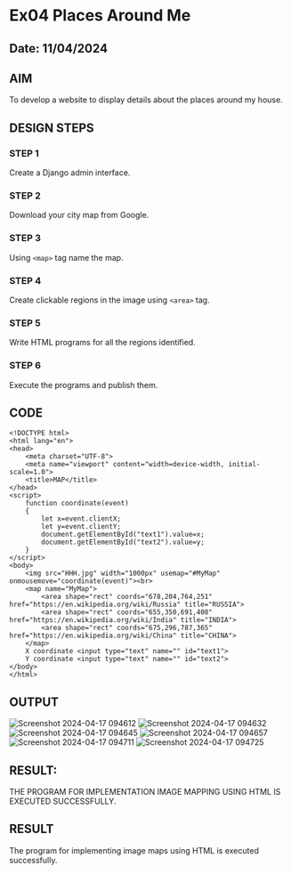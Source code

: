 # Ex04 Places Around Me
## Date: 11/04/2024

## AIM
To develop a website to display details about the places around my house.

## DESIGN STEPS

### STEP 1
Create a Django admin interface.

### STEP 2
Download your city map from Google.

### STEP 3
Using ```<map>``` tag name the map.

### STEP 4
Create clickable regions in the image using ```<area>``` tag.

### STEP 5
Write HTML programs for all the regions identified.

### STEP 6
Execute the programs and publish them.

## CODE
```
<!DOCTYPE html>
<html lang="en">
<head>
    <meta charset="UTF-8">
    <meta name="viewport" content="width=device-width, initial-scale=1.0">
    <title>MAP</title>
</head>
<script>
    function coordinate(event)
    {
        let x=event.clientX;
        let y=event.clientY;
        document.getElementById("text1").value=x;
        document.getElementById("text2").value=y;
    }
</script>
<body>
    <img src="HHH.jpg" width="1000px" usemap="#MyMap" onmousemove="coordinate(event)"><br>
    <map name="MyMap">
        <area shape="rect" coords="678,204,764,251" href="https://en.wikipedia.org/wiki/Russia" title="RUSSIA">
        <area shape="rect" coords="655,350,691,408" href="https://en.wikipedia.org/wiki/India" title="INDIA">
        <area shape="rect" coords="675,296,787,365" href="https://en.wikipedia.org/wiki/China" title="CHINA">     
    </map>
    X coordinate <input type="text" name="" id="text1">
    Y coordinate <input type="text" name="" id="text2">
</body>
</html>
```
## OUTPUT
![Screenshot 2024-04-17 094612](https://github.com/Sachin-0305/NearMe/assets/149985717/66bb3849-fcb5-4770-af96-a2129a9d8129)
![Screenshot 2024-04-17 094632](https://github.com/Sachin-0305/NearMe/assets/149985717/e5a0a018-6f3b-4cab-bba3-579da0a292ac)
![Screenshot 2024-04-17 094645](https://github.com/Sachin-0305/NearMe/assets/149985717/bfc40082-c3be-4c57-901d-3de4e4ad46f1)
![Screenshot 2024-04-17 094657](https://github.com/Sachin-0305/NearMe/assets/149985717/ce5afc57-657d-4f68-bb47-0fa60e1acc98)
![Screenshot 2024-04-17 094711](https://github.com/Sachin-0305/NearMe/assets/149985717/922b1b44-34a0-4d6a-bbcc-d5f71890f43c)
![Screenshot 2024-04-17 094725](https://github.com/Sachin-0305/NearMe/assets/149985717/36d7d99d-ae29-4d97-9fdf-0dc9b5276dac)


## RESULT:
THE PROGRAM FOR IMPLEMENTATION IMAGE MAPPING USING HTML IS EXECUTED SUCCESSFULLY.





## RESULT
The program for implementing image maps using HTML is executed successfully.
